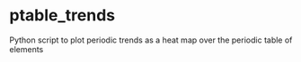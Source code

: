 # ptable_trends
Python script to plot periodic trends as a heat map over the periodic table of elements
